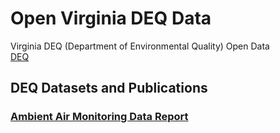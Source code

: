 # Open Virginia DEQ Data  
Virginia DEQ (Department of Environmental Quality) Open Data  
[DEQ](http://www.deq.virginia.gov/)  

## DEQ Datasets and Publications  
### [Ambient Air Monitoring Data Report](http://www.deq.virginia.gov/Programs/Air/AirMonitoring/Publications.aspx)  

